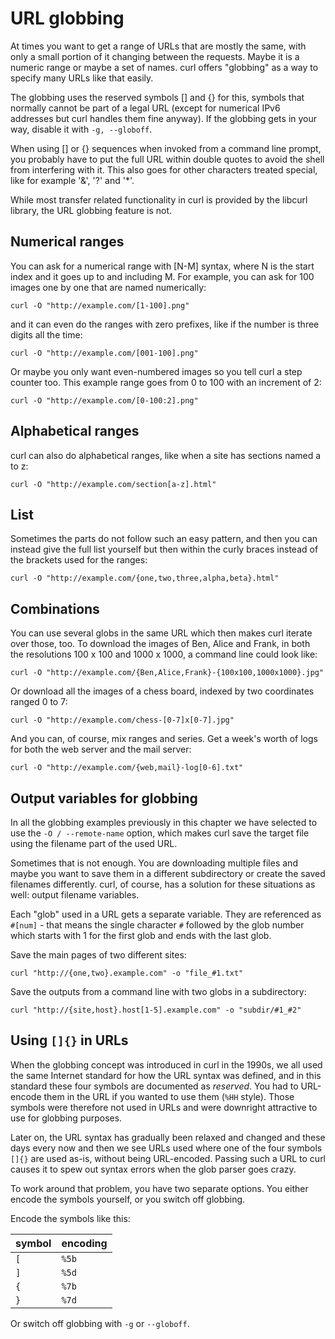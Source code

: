 # URL globbing

At times you want to get a range of URLs that are mostly the same, with only a
small portion of it changing between the requests. Maybe it is a numeric range
or maybe a set of names. curl offers "globbing" as a way to specify many URLs
like that easily.

The globbing uses the reserved symbols [] and {} for this, symbols that
normally cannot be part of a legal URL (except for numerical IPv6 addresses
but curl handles them fine anyway). If the globbing gets in your way, disable
it with `-g, --globoff`.

When using [] or {} sequences when invoked from a command line prompt, you
probably have to put the full URL within double quotes to avoid the shell from
interfering with it. This also goes for other characters treated special, like
for example '&', '?' and '*'.

While most transfer related functionality in curl is provided by the libcurl
library, the URL globbing feature is not.

## Numerical ranges

You can ask for a numerical range with [N-M] syntax, where N is the start
index and it goes up to and including M. For example, you can ask for 100
images one by one that are named numerically:

    curl -O "http://example.com/[1-100].png"

and it can even do the ranges with zero prefixes, like if the number is
three digits all the time:

    curl -O "http://example.com/[001-100].png"

Or maybe you only want even-numbered images so you tell curl a step counter
too. This example range goes from 0 to 100 with an increment of 2:

    curl -O "http://example.com/[0-100:2].png"

## Alphabetical ranges

curl can also do alphabetical ranges, like when a site has sections named a
to z:

    curl -O "http://example.com/section[a-z].html"

## List

Sometimes the parts do not follow such an easy pattern, and then you can
instead give the full list yourself but then within the curly braces instead
of the brackets used for the ranges:

    curl -O "http://example.com/{one,two,three,alpha,beta}.html"

## Combinations

You can use several globs in the same URL which then makes curl iterate over
those, too. To download the images of Ben, Alice and Frank, in both the
resolutions 100 x 100 and 1000 x 1000, a command line could look like:

    curl -O "http://example.com/{Ben,Alice,Frank}-{100x100,1000x1000}.jpg"

Or download all the images of a chess board, indexed by two coordinates ranged
0 to 7:

    curl -O "http://example.com/chess-[0-7]x[0-7].jpg"

And you can, of course, mix ranges and series. Get a week's worth of logs for
both the web server and the mail server:

    curl -O "http://example.com/{web,mail}-log[0-6].txt"

## Output variables for globbing

In all the globbing examples previously in this chapter we have selected to
use the `-O / --remote-name` option, which makes curl save the target file
using the filename part of the used URL.

Sometimes that is not enough. You are downloading multiple files and maybe you
want to save them in a different subdirectory or create the saved filenames
differently. curl, of course, has a solution for these situations as well:
output filename variables.

Each "glob" used in a URL gets a separate variable. They are referenced as
`#[num]` - that means the single character `#` followed by the glob number
which starts with 1 for the first glob and ends with the last glob.

Save the main pages of two different sites:

    curl "http://{one,two}.example.com" -o "file_#1.txt"

Save the outputs from a command line with two globs in a subdirectory:

    curl "http://{site,host}.host[1-5].example.com" -o "subdir/#1_#2"

## Using `[]{}` in URLs

When the globbing concept was introduced in curl in the 1990s, we all used the
same Internet standard for how the URL syntax was defined, and in this
standard these four symbols are documented as *reserved*. You had to
URL-encode them in the URL if you wanted to use them (`%HH` style). Those
symbols were therefore not used in URLs and were downright attractive to use
for globbing purposes.

Later on, the URL syntax has gradually been relaxed and changed and these days
every now and then we see URLs used where one of the four symbols `[]{}` are
used as-is, without being URL-encoded. Passing such a URL to curl causes it to spew
out syntax errors when the glob parser goes crazy.

To work around that problem, you have two separate options. You either encode
the symbols yourself, or you switch off globbing.

Encode the symbols like this:

|symbol | encoding|
|-------|---------|
| `[`   | `%5b`   |
| `]`   | `%5d`   |
| `{`   | `%7b`   |
| `}`   | `%7d`   |

Or switch off globbing with `-g` or `--globoff`.
